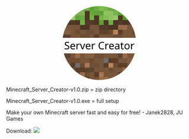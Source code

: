 <center><img src='icon.png' height='200px' style='border-radius: 200px;'/></center>


Minecraft_Server_Creator-v1.0.zip = zip directory

Minecraft_Server_Creator-v1.0.exe = full setup

Make your own Minecraft server fast and easy for free! - Janek2828, JU Games

Download:
[![](https://s18955.pcdn.co/wp-content/uploads/2018/02/github.png)](https://github.com/user/repository/subscription)
